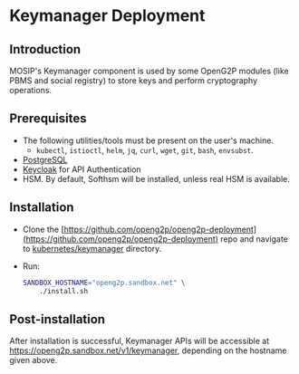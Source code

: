 # Keymanager Deployment

## Introduction

MOSIP's Keymanager component is used by some OpenG2P modules (like PBMS and social registry) to store keys and perform cryptography operations.

## Prerequisites

* The following utilities/tools must be present on the user's machine.
  * `kubectl`, `istioctl`, `helm`, `jq`, `curl`, `wget`, `git`, `bash`, `envsubst`.
* [PostgreSQL](postgresql-server.md)
* [Keycloak](keycloak-deployment.md) for API Authentication
* HSM. By default, Softhsm will be installed, unless real HSM is available.

## Installation

* Clone the [https://github.com/openg2p/openg2p-deployment](https://github.com/openg2p/openg2p-deployment) repo and navigate to [kubernetes/keymanager](https://github.com/OpenG2P/openg2p-deployment/tree/main/kubernetes/keymanager) directory.
*   Run:

    ```bash
    SANDBOX_HOSTNAME="openg2p.sandbox.net" \
        ./install.sh
    ```

## Post-installation

After installation is successful, Keymanager APIs will be accessible at https://openg2p.sandbox.net/v1/keymanager, depending on the hostname given above.

